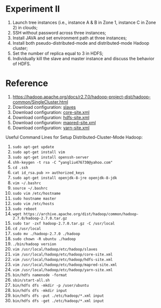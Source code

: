 # Experiment II

1. Launch tree instances (i.e., instance A & B in Zone 1, instance C in Zone 2) in clouds;
2. SSH without password across three instances;
3. Install JAVA and set environment path at three instances;
4. Install both pseudo-distributed-mode and distributed-mode Hadoop cluster;
5. Set the number of replica equal to 3 in HDFS;
6. Individually kill the slave and master instance and discuss the behavior of HDFS.


# Reference

1. https://hadoop.apache.org/docs/r2.7.0/hadoop-project-dist/hadoop-common/SingleCluster.html
2. Download configuration: [slaves](https://www.aidac-shu.com/assets/slaves)
3. Download configuration: [core-site.xml](https://www.aidac-shu.com/assets/core-site.xml)
4. Download configuration: [hdfs-site.xml](https://www.aidac-shu.com/assets/hdfs-site.xml)
5. Download configuration: [mapred-site.xml](https://www.aidac-shu.com/assets/mapred-site.xml)
6. Download configuration: [yarn-site.xml](https://www.aidac-shu.com/assets/yarn-site.xml)

Useful Command Lines for Setup Distributed-Cluster-Mode Hadoop:

1. `sudo apt-get update`
2. `sudo apt-get install vim`
3. `sudo apt-get install openssh-server`
4. `shh-keygen -t rsa -C “yangliu476730@yahoo.com"`
5. `cd .ssh`
6. `cat id_rsa.pub >> authorized_keys`
7. `sudo apt-get install openjdk-8-jre openjdk-8-jdk`
8. `vim ~/.bashrc`
9. `source ~/.bashrc`
10. `sudo vim /etc/hostname`
11. `sudo hostname master`
12. `sudo vim /etc/hosts`
13. `sudo reboot`
14. `wget https://archive.apache.org/dist/hadoop/common/hadoop-2.7.0/hadoop-2.7.0.tar.gz`
15. `sudo tar -zxf hadoop-2.7.0.tar.gz -C /usr/local`
16. `cd /usr/local`
17. `sudo mv ./hadoop-2.7.0 ./hadoop`
18. `sudo chown -R ubuntu ./hadoop`
19. `./bin/hadoop version`
20. `vim /usr/local/hadoop/etc/hadoop/slaves`
21. `vim /usr/local/hadoop/etc/hadoop/core-site.xml`
22. `vim /usr/local/hadoop/etc/hadoop/hdfs-site.xml`
23. `vim /usr/local/hadoop/etc/hadoop/mapred-site.xml`
24. `vim /usr/local/hadoop/etc/hadoop/yarn-site.xml`
25. `bin/hdfs namenode -format`
26. `sbin/start-all.sh`
27. `bin/hdfs dfs -mkdir -p /user/ubuntu`
28. `bin/hdfs dfs -mkdir input`
29. `bin/hdfs dfs -put ./etc/hadoop/*.xml input`
30. `bin/hdfs dfs -get ./etc/hadoop/*.xml input`
